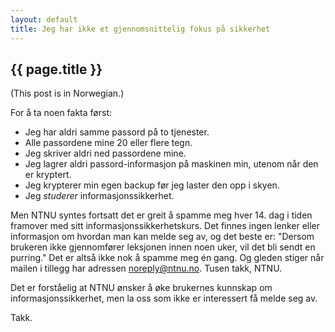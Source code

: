 ```yaml
---
layout: default
title: Jeg har ikke et gjennomsnittelig fokus på sikkerhet
---
```


{{ page.title }}
----------------

<p class="quiet">(This post is in Norwegian.)</p>

For å ta noen fakta først:

* Jeg har aldri samme passord på to tjenester.
* Alle passordene mine 20 eller flere tegn.
* Jeg skriver aldri ned passordene mine.
* Jeg lagrer aldri passord-informasjon på maskinen min, utenom når den er kryptert.
* Jeg krypterer min egen backup før jeg laster den opp i skyen.
* Jeg *studerer* informasjonssikkerhet.

Men NTNU syntes fortsatt det er greit å spamme meg hver 14. dag i tiden framover med sitt informasjonssikkerhetskurs. Det finnes ingen lenker eller informasjon om hvordan man kan melde seg av, og det beste er: "Dersom brukeren ikke gjennomfører leksjonen innen noen uker, vil det bli sendt en purring." Det er altså ikke nok å spamme meg én gang. Og gleden stiger når mailen i tillegg har adressen noreply@ntnu.no. Tusen takk, NTNU.

Det er forståelig at NTNU ønsker å øke brukernes kunnskap om informasjonssikkerhet, men la oss som ikke er interessert få melde seg av.

Takk.